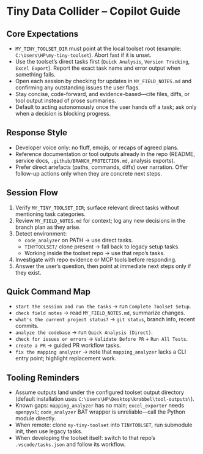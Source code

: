 # Tiny Data Collider – Copilot Guide

## Core Expectations
- `MY_TINY_TOOLSET_DIR` must point at the local toolset root (example: `C:\Users\HP\my-tiny-toolset`). Abort fast if it is unset.
- Use the toolset’s direct tasks first (`Quick Analysis`, `Version Tracking`, `Excel Export`). Report the exact task name and error output when something fails.
- Open each session by checking for updates in `MY_FIELD_NOTES.md` and confirming any outstanding issues the user flags.
- Stay concise, code-forward, and evidence-based—cite files, diffs, or tool output instead of prose summaries.
- Default to acting autonomously once the user hands off a task; ask only when a decision is blocking progress.

## Response Style
- Developer voice only: no fluff, emojis, or recaps of agreed plans.
- Reference documentation or tool outputs already in the repo (README, service docs, `.github/BRANCH_PROTECTION.md`, analysis exports).
- Prefer direct artefacts (paths, commands, diffs) over narration. Offer follow-up actions only when they are concrete next steps.

## Session Flow
1. Verify `MY_TINY_TOOLSET_DIR`; surface relevant direct tasks without mentioning task categories.
2. Review `MY_FIELD_NOTES.md` for context; log any new decisions in the branch plan as they arise.
3. Detect environment:
   - `code_analyzer` on PATH → use direct tasks.
   - `TINYTOOLSET/` clone present → fall back to legacy setup tasks.
   - Working inside the toolset repo → use that repo’s tasks.
4. Investigate with repo evidence or MCP tools before responding.
5. Answer the user’s question, then point at immediate next steps only if they exist.

## Quick Command Map
- `start the session and run the tasks` → run `Complete Toolset Setup`.
- `check field notes` → read `MY_FIELD_NOTES.md`, summarize changes.
- `what's the current project status?` → `git status`, branch info, recent commits.
- `analyze the codebase` → run `Quick Analysis (Direct)`.
- `check for issues or errors` → `Validate Before PR` + `Run All Tests`.
- `create a PR` → guided PR workflow tasks.
- `fix the mapping analyzer` → note that `mapping_analyzer` lacks a CLI entry point; highlight replacement work.

## Tooling Reminders
- Assume outputs land under the configured toolset output directory (default installation uses `C:\Users\HP\Desktop\krabbel\tool-outputs\`).
- Known gaps: `mapping_analyzer` has no main; `excel_exporter` needs `openpyxl`; `code_analyzer` BAT wrapper is unreliable—call the Python module directly.
- When remote: clone `my-tiny-toolset` into `TINYTOOLSET`, run submodule init, then use legacy tasks.
- When developing the toolset itself: switch to that repo’s `.vscode/tasks.json` and follow its workflow.

